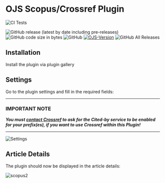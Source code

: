 # OJS Scopus/Crossref Plugin
![CI Tests](https://github.com/RBoelter/citations/workflows/CI%20Tests/badge.svg?branch=master)

![GitHub release (latest by date including pre-releases)](https://img.shields.io/github/v/release/RBoelter/citations?include_prereleases&label=latest%20release)
![GitHub code size in bytes](https://img.shields.io/github/languages/code-size/RBoelter/citations)
![GitHub](https://img.shields.io/github/license/RBoelter/citations)
[![OJS-Version](https://img.shields.io/badge/pkp--ojs-3.3.x-brightgreen)](https://github.com/pkp/ojs/tree/master)
![GitHub All Releases](https://img.shields.io/github/downloads/RBoelter/citations/total)

## Installation
Install the plugin via plugin gallery

## Settings
Go to the plugin settings and fill in the required fields:

---
### IMPORTANT NOTE

***You must [contact Crossref](https://www.crossref.org/contact) to ask for the Cited-by service to be enabled for your prefix(es), if you want to use Crossref within this Plugin!***

---

![Settings](https://user-images.githubusercontent.com/7657717/128507483-caa0c298-1a72-49e4-bf1c-a6a21ef96c8b.png "Settings")

## Article Details
The plugin should now be displayed in the article details:

![scopus2](https://user-images.githubusercontent.com/7657717/78779793-d9418e80-799d-11ea-8e04-6429a26d0286.jpg)
